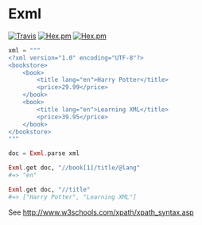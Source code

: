Exml
====

[![Travis](https://img.shields.io/travis/expelledboy/exml.svg)](https://travis-ci.org/expelledboy/exml)
[![Hex.pm](https://img.shields.io/hexpm/v/exml.svg)](https://hex.pm/packages/exml)
[![Hex.pm](https://img.shields.io/hexpm/dt/exml.svg)](https://hex.pm/packages/exml)

```elixir
xml = """
<?xml version="1.0" encoding="UTF-8"?>
<bookstore>
    <book>
        <title lang="en">Harry Potter</title>
        <price>29.99</price>
    </book>
    <book>
        <title lang="en">Learning XML</title>
        <price>39.95</price>
    </book>
</bookstore> 
"""

doc = Exml.parse xml

Exml.get doc, "//book[1]/title/@lang"
#=> "en"

Exml.get doc, "//title"
#=> ["Harry Potter", "Learning XML"]
```

See http://www.w3schools.com/xpath/xpath_syntax.asp
